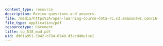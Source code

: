 ```yaml
---
content_type: resource
description: Review questions and answers.
file: /media/https%3A/open-learning-course-data-rc.s3.amazonaws.com/16-01-unified-engineering-i-ii-iii-iv-fall-2005-spring-2006/d961a9513842b794094dd3ecd40e1be1_sp_S18_mud.pdf
file_type: application/pdf
resourcetype: Document
title: sp_S18_mud.pdf
uid: d961a951-3842-b794-094d-d3ecd40e1be1
---
```

